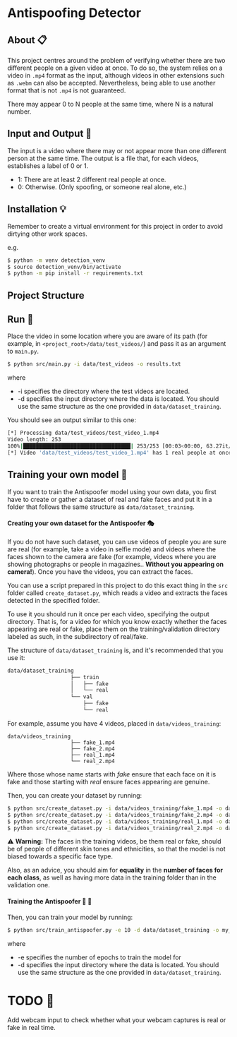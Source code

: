 # Antispoofing Detector

## About :clipboard:

This project centres around the problem of verifying whether there are two different people on a given video at once. To do so, the system relies on a video in `.mp4` format as the input, although videos in other extensions such as `.webm` can also be accepted. Nevertheless, being able to use another format that is not `.mp4` is not guaranteed. 

There may appear 0 to N people at the same time, where N is a natural number.




## Input and Output :pencil:
The input is a video where there may or not appear more than one different person at the same time. The output is a file that, for each videos, establishes a label of 0 or 1. 

- 1: There are at least 2 different real people at once.
- 0: Otherwise. (Only spoofing, or someone real alone, etc.)



## Installation :bulb:

Remember to create a virtual environment for this project in order to avoid dirtying other work spaces.

e.g.

```bash
$ python -m venv detection_venv
$ source detection_venv/bin/activate
$ python -m pip install -r requirements.txt
```



## Project Structure



## Run :rocket:

Place the video in some location where you are aware of its path (for example,  in `<project_root>/data/test_videos/`) and pass it as an argument to `main.py`.

```bash
$ python src/main.py -i data/test_videos -o results.txt
```

where 

- -i specifies the directory where the test videos are located.
- -d specifies the input directory where the data is located. You should use the same structure as the one provided in `data/dataset_training`.

You should see an output similar to this one:

```bash
[*] Processing data/test_videos/test_video_1.mp4
Video length: 253
100%|██████████████████████████████████| 253/253 [00:03<00:00, 63.27it/s]
[*] Video 'data/test_videos/test_video_1.mp4' has 1 real people at once.
```



## Training your own model :hammer:

If you want to train the Antispoofer model using your own data, you first have to create or gather a dataset of real and fake faces and put it in a folder that follows the same structure as `data/dataset_training`.

#### Creating your own dataset for the Antispoofer :performing_arts:

If you do not have such dataset, you can use videos of people you are sure are real (for example, take a video in selfie mode) and videos where the faces shown to the camera are fake (for example, videos where you are showing photographs or people in magazines.. **Without you appearing on camera!**). Once you have the videos, you can extract the faces.

You can use a script prepared in this project to do this exact thing in the `src` folder called  `create_dataset.py`, which reads a video and extracts the faces detected in the specified folder.

To use it you should run it once per each video, specifying the output directory. That is, for a video for which you know exactly whether the faces appearing are real or fake, place them on the training/validation directory labeled as such, in the subdirectory of real/fake.

The structure of `data/dataset_training` is, and it's recommended that you use it:

```bash
data/dataset_training
                    ├── train
                    │   ├── fake
                    │   └── real
                    └── val
                        ├── fake
                        └── real
```



For example, assume you have 4 videos, placed in `data/videos_training`:

```
data/videos_training
                    ├── fake_1.mp4
                    ├── fake_2.mp4
                    ├── real_1.mp4
                    └── real_2.mp4
```

Where those whose name starts with *fake* ensure that each face on it is fake and those starting with *real* ensure faces appearing are genuine.

Then, you can create your dataset by running:

```bash
$ python src/create_dataset.py -i data/videos_training/fake_1.mp4 -o data/dataset_training/train/fake
$ python src/create_dataset.py -i data/videos_training/fake_2.mp4 -o data/dataset_training/val/fake
$ python src/create_dataset.py -i data/videos_training/real_1.mp4 -o data/dataset_training/train/real
$ python src/create_dataset.py -i data/videos_training/real_2.mp4 -o data/dataset_training/val/real
```



:warning: **Warning:** The faces in the training videos, be them real or fake, should be of people of different skin tones and ethnicities, so that the model is not biased towards a specific face type.

Also, as an advice, you should aim for **equality** in the **number of faces for each class**, as well as having more data in the training folder than in the validation one.



#### Training the Antispoofer :wrench: :nut_and_bolt:

Then, you can train your model by running:

```bash
$ python src/train_antispoofer.py -e 10 -d data/dataset_training -o my_model.pt
```

where 

- -e specifies the number of epochs to train the model for
- -d specifies the input directory where the data is located. You should use the same structure as the one provided in `data/dataset_training`.





# TODO :construction:

Add webcam input to check whether what your webcam captures is real or fake in real time.